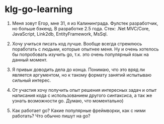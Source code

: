 # klg-go-learning

1. Меня зовут Егор, мне 31, я из Калининграда. Фулстек разработчик, но больше бэкенд. В разработке 2.5 года. 
   Стек: .Net MVC/Core, JavaScript, Link2db, EntityFramework, MsSql.
2. Хочу учиться писать код лучше. Вообще всегда стремлюсь поработать с людьми, которые опытнее меня. 
   Ну и очень хотелось бы попробовать изучить go, т.к. это очень популярный язык на данный момент.
3. Я привык доводить дела до конца. Понимаю, что это вряд ли является аргументом, но к такому формату занятий испытываю сильный интерес.

4. От участия хочу получить опыт решения интересных задач и опыт написания кода с использованием другого синтаксиса, 
а так же узнать возможности go. Думаю, что моментально) 

5. Как работает go? Какие популярные фреймворки, как с ними работать? Что обычно пишут на go?
